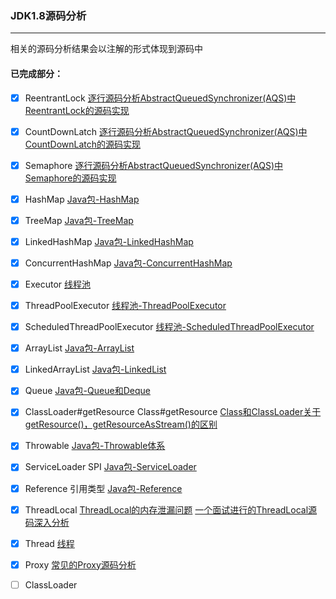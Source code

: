 ### JDK1.8源码分析

------

相关的源码分析结果会以注解的形式体现到源码中

#### 已完成部分：

- [x] ReentrantLock   [逐行源码分析AbstractQueuedSynchronizer(AQS)中ReentrantLock的源码实现](https://www.zcswl7961.com/index.php/2020/12/03/abstractqueuedsynchronizer/)
- [x] CountDownLatch [逐行源码分析AbstractQueuedSynchronizer(AQS)中CountDownLatch的源码实现](https://www.zcswl7961.com/index.php/2020/12/09/aqs-countdownlatch/)
- [x] Semaphore [逐行源码分析AbstractQueuedSynchronizer(AQS)中Semaphore的源码实现](https://www.zcswl7961.com/index.php/2020/12/09/aqs-semaphore/)
- [x] HashMap [Java包-HashMap](https://www.processon.com/view/link/60139ed4079129652cdf9c93)
- [x] TreeMap [Java包-TreeMap](https://www.processon.com/view/link/60139ed4079129652cdf9c93)
- [x] LinkedHashMap [Java包-LinkedHashMap](https://www.processon.com/view/link/60139ed4079129652cdf9c93)
- [x] ConcurrentHashMap [Java包-ConcurrentHashMap](https://www.processon.com/view/link/60139ed4079129652cdf9c93)
- [x] Executor [线程池](https://www.processon.com/view/link/60139f617d9c08426cf87106)
- [x] ThreadPoolExecutor [线程池-ThreadPoolExecutor](https://www.processon.com/view/link/60139f617d9c08426cf87106)
- [x] ScheduledThreadPoolExecutor [线程池-ScheduledThreadPoolExecutor](https://www.processon.com/view/link/60139f617d9c08426cf87106)
- [x] ArrayList [Java包-ArrayList](https://www.processon.com/view/link/60139f617d9c08426cf87106)
- [x] LinkedArrayList [Java包-LinkedList](https://www.processon.com/view/link/60139f617d9c08426cf87106)
- [x] Queue [Java包-Queue和Deque](https://www.processon.com/view/link/60139ed4079129652cdf9c93)
- [x] ClassLoader#getResource Class#getResource [Class和ClassLoader关于getResource()，getResourceAsStream()的区别](https://blog.csdn.net/zcswl7961/article/details/103831231)
- [x] Throwable [Java包-Throwable体系](https://www.processon.com/view/link/60139ed4079129652cdf9c93)
- [x] ServiceLoader SPI [Java包-ServiceLoader](https://www.processon.com/view/link/60139ed4079129652cdf9c93)
- [x] Reference 引用类型 [Java包-Reference](https://www.processon.com/view/link/60139ed4079129652cdf9c93)
- [x] ThreadLocal [ThreadLocal的内存泄漏问题](https://www.zcswl7961.com/index.php/2021/02/03/threadlocal/) [一个面试进行的ThreadLocal源码深入分析](https://blog.csdn.net/zcswl7961/article/details/100769425?ops_request_misc=%257B%2522request%255Fid%2522%253A%2522161249075716780261973706%2522%252C%2522scm%2522%253A%252220140713.130102334.pc%255Fblog.%2522%257D&request_id=161249075716780261973706&biz_id=0&utm_medium=distribute.pc_search_result.none-task-blog-2~blog~first_rank_v1~rank_blog_v1-1-100769425.pc_v1_rank_blog_v1&utm_term=ThreadLocal&spm=1018.2226.3001.4450)
- [x] Thread [线程](https://www.processon.com/view/link/60139f617d9c08426cf87106)
- [x] Proxy [常见的Proxy源码分析](https://blog.csdn.net/zcswl7961/article/details/100709585?ops_request_misc=%257B%2522request%255Fid%2522%253A%2522161266347316780264097620%2522%252C%2522scm%2522%253A%252220140713.130102334.pc%255Fblog.%2522%257D&request_id=161266347316780264097620&biz_id=0&utm_medium=distribute.pc_search_result.none-task-blog-2~blog~first_rank_v1~rank_blog_v1-1-100709585.pc_v1_rank_blog_v1&utm_term=Proxy&spm=1018.2226.3001.4450)
- [ ] ClassLoader


